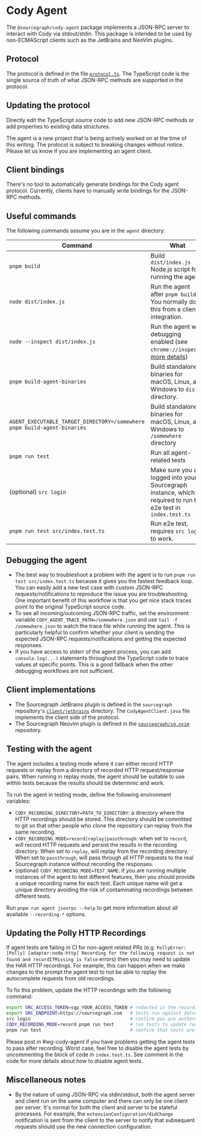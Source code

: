 # Cody Agent

The `@sourcegraph/cody-agent` package implements a JSON-RPC server to interact
with Cody via stdout/stdin. This package is intended to be used by
non-ECMAScript clients such as the JetBrains and NeoVim plugins.

## Protocol

The protocol is defined in the file [`protocol.ts`](../vscode/src/jsonrpc/agent-protocol.ts). The
TypeScript code is the single source of truth of what JSON-RPC methods are
supported in the protocol.

## Updating the protocol

Directly edit the TypeScript source code to add new JSON-RPC methods or add
properties to existing data structures.

The agent is a new project that is being actively worked on at the time of this
writing. The protocol is subject to breaking changes without notice. Please
let us know if you are implementing an agent client.

## Client bindings

There's no tool to automatically generate bindings for the Cody agent protocol.
Currently, clients have to manually write bindings for the JSON-RPC methods.

## Useful commands

The following commands assume you are in the `agent` directory:

| Command                                                                  | What                                                                                                                                         |
| ------------------------------------------------------------------------ | -------------------------------------------------------------------------------------------------------------------------------------------- |
| `pnpm build`                                                             | Build `dist/index.js` Node.js script for running the agent                                                                                   |
| `node dist/index.js`                                                     | Run the agent after `pnpm build`. You normally do this from a client integration.                                                            |
| `node --inspect dist/index.js`                                           | Run the agent with debugging enabled (see `chrome://inspect/`, [more details](https://nodejs.org/en/docs/guides/debugging-getting-started/)) |
| `pnpm build-agent-binaries`                                              | Build standalone binaries for macOS, Linux, and Windows to `dist/` directory.                                                                |
| `AGENT_EXECUTABLE_TARGET_DIRECTORY=/somewhere pnpm build-agent-binaries` | Build standalone binaries for macOS, Linux, and Windows to `/somewhere` directory                                                            |
| `pnpm run test`                                                          | Run all agent-related tests                                                                                                                  |
| (optional) `src login`                                                   | Make sure you are logged into your Sourcegraph instance, which is required to run the e2e test in `index.test.ts`                            |
| `pnpm run test src/index.test.ts`                                        | Run e2e test, requires `src login` to work.                                                                                                  |

## Debugging the agent

- The best way to troubleshoot a problem with the agent is to run
  `pnpm run test src/index.test.ts` because it gives you the fastest feedback
  loop. You can easily add a new test case with custom JSON-RPC
  requests/notifications to reproduce the issue you are troubleshooting. One
  important benefit of this workflow is that you get nice stack traces point to
  the original TypeScript source code.
- To see all incoming/outcoming JSON-RPC traffic, set the environment variable
  `CODY_AGENT_TRACE_PATH=/somewhere.json` and use `tail -f /somewhere.json` to
  watch the trace file while running the agent. This is particularly helpful to confirm
  whether your client is sending the expected JSON-RPC requests/notifications
  and getting the expected responses.
- If you have access to stderr of the agent process, you can add
  `console.log(...)` statements throughout the TypeScript code to trace values at
  specific points. This is a good fallback when the other debugging workflows are
  not sufficient.

## Client implementations

- The Sourcegraph JetBrains plugin is defined in the `sourcegraph` repository's
  [`client/jetbrains`](https://github.com/sourcegraph/sourcegraph/tree/main/client/jetbrains)
  directory. The `CodyAgentClient.java` file implements the client side of the
  protocol.
- The Sourcegraph Neovim plugin is defined in the
  [`sourcegraph/sg.nvim`](https://github.com/sourcegraph/sg.nvim) repository.

## Testing with the agent

The agent includes a testing mode where it can either record HTTP requests or
replay from a directory of recorded HTTP request/response pairs. When running
in replay mode, the agent should be suitable to use within tests because the results
should be determinic and work.

To run the agent in testing mode, define the following environment variables:

- `CODY_RECORDING_DIRECTORY=PATH_TO_DIRECTORY`: a directory where the HTTP
  recordings should be stored. This directory should be committed to git so that
  other people who clone the repository can replay from the same recording.
- `CODY_RECORDING_MODE=record|replay|passthrough`: when set to `record`, will record HTTP
  requests and persist the results in the recording directory. When set to
  `replay`, will replay from the recording directory. When set to `passthrough`,
  will pass through all HTTP requests to the real Sourcegraph instance without
  recording the responses.
- (optional) `CODY_RECORDING_MODE=TEST_NAME`: if you are running multiple
  instances of the agent to test different features, then you should provide a
  unique recording name for each test. Each unique name will get a unique
  directory avoiding the risk of contaminating recordings between different
  tests.

Run `pnpm run agent jsonrpc --help` to get more information about all available
`--recording-*` options.

## Updating the Polly HTTP Recordings

If agent tests are failing in CI for non-agent related PRs (e.g. `PollyError:
[Polly] [adapter:node-http] Recording for the following request is not found and
recordIfMissing is false` errors) then you may need to update the HAR HTTP
recordings. For example, this can happen when we make changes to the prompt the
agent test to not be able to replay the autocomplete requests from old
recordings.

To fix this problem, update the HTTP recordings with the following command:

```sh
export SRC_ACCESS_TOKEN=sgp_YOUR_ACCESS_TOKEN # redacted in the recordings
export SRC_ENDPOINT=https://sourcegraph.com   # tests run against dotcom
src login                                     # confirm you are authenticated to sourcegraph.com
CODY_RECORDING_MODE=record pnpm run test      # run tests to update recordings
pnpm run test                                 # confirm that tests are passing when replaying HTTP traffic
```

Please post in #wg-cody-agent if you have problems getting the agent tests to
pass after recording. Worst case, feel free to disable the agent tests by
uncommenting the block of code in `index.test.ts`. See comment in the code for
more details about how to disable agent tests.

## Miscellaneous notes

- By the nature of using JSON-RPC via stdin/stdout, both the agent server and
  client run on the same computer and there can only be one client per server.
  It's normal for both the client and server to be stateful processes. For
  example, the `extensionConfiguration/didChange` notification is sent from the
  client to the server to notify that subsequent requests should use the new
  connection configuration.
